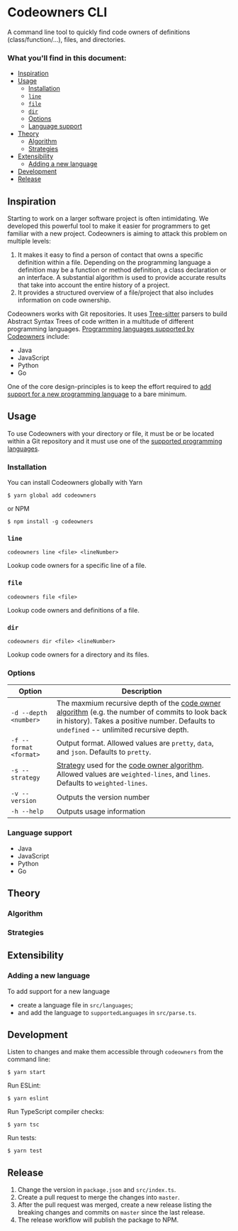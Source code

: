 # Codeowners CLI

A command line tool to quickly find code owners of definitions (class/function/...), files, and directories.

### What you'll find in this document:

* [Inspiration](#inspiration)
* [Usage](#usage)
  * [Installation](#installation)
  * [`line`](#line)
  * [`file`](#file)
  * [`dir`](#dir)
  * [Options](#options)
  * [Language support](#language-support)
* [Theory](#theory)
  * [Algorithm](#algorithm)
  * [Strategies](#strategies)
* [Extensibility](#extensibility)
  * [Adding a new language](#adding-a-new-language)
* [Development](#development)
* [Release](#release)

## Inspiration

Starting to work on a larger software project is often intimidating. We developed this powerful tool to make it easier for programmers to get familiar with a new project. Codeowners is aiming to attack this problem on multiple levels:

1. It makes it easy to find a person of contact that owns a specific definition within a file. Depending on the programming language a definition may be a function or method definition, a class declaration or an interface. A substantial algorithm is used to provide accurate results that take into account the entire history of a project.
2. It provides a structured overview of a file/project that also includes information on code ownership.

Codeowners works with Git repositories. It uses [Tree-sitter](http://tree-sitter.github.io/tree-sitter/) parsers to build Abstract Syntax Trees of code written in a multitude of different programming languages. [Programming languages supported by Codeowners](#language-support) include:

* Java
* JavaScript
* Python
* Go

One of the core design-principles is to keep the effort required to [add support for a new programming language](#adding-a-new-language) to a bare minimum.

## Usage

To use Codeowners with your directory or file, it must be or be located within a Git repository and it must use one of the [supported programming languages](#language-support).

### Installation

You can install Codeowners globally with Yarn

    $ yarn global add codeowners

or NPM

    $ npm install -g codeowners

### `line`

```
codeowners line <file> <lineNumber>
```

Lookup code owners for a specific line of a file.

### `file`

```
codeowners file <file>
```

Lookup code owners and definitions of a file.

### `dir`

```
codeowners dir <file> <lineNumber>
```

Lookup code owners for a directory and its files.

### Options

| Option | Description |
| ------ | ----------- |
| `-d --depth <number>` | The maxmium recursive depth of the [code owner algorithm](#algorithm) (e.g. the number of commits to look back in history). Takes a positive number. Defaults to `undefined` -- unlimited recursive depth. |
| `-f --format <format>` | Output format. Allowed values are `pretty`, `data`, and `json`. Defaults to `pretty`. |
| `-s --strategy` | [Strategy](#strategies) used for the [code owner algorithm](#algorithm). Allowed values are `weighted-lines`, and `lines`. Defaults to `weighted-lines`. |
| `-v --version` | Outputs the version number |
| `-h --help` | Outputs usage information |

### Language support

* Java
* JavaScript
* Python
* Go

## Theory

### Algorithm

### Strategies

## Extensibility

### Adding a new language

To add support for a new language

* create a language file in `src/languages`;
* and add the language to `supportedLanguages` in `src/parse.ts`.

## Development

Listen to changes and make them accessible through `codeowners` from the command line:

    $ yarn start

Run ESLint:

    $ yarn eslint

Run TypeScript compiler checks:

    $ yarn tsc

Run tests:

    $ yarn test

## Release

1. Change the version in `package.json` and `src/index.ts`.
1. Create a pull request to merge the changes into `master`.
1. After the pull request was merged, create a new release listing the breaking changes and commits on `master` since the last release.
1. The release workflow will publish the package to NPM.
